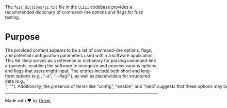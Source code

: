 <!--------------------------------------------------------------------------------->
<!-- IMPORTANT: This file is auto-generated by Driver (https://driver.ai). -------->
<!-- Manual edits may be overwritten on future commits. --------------------------->
<!--------------------------------------------------------------------------------->

The `fuzz_dictionary1.txt` file in the `CLI11` codebase provides a recommended dictionary of command-line options and flags for fuzz testing.

# Purpose
The provided content appears to be a list of command-line options, flags, and potential configuration parameters used within a software application. This list likely serves as a reference or dictionary for parsing command-line arguments, enabling the software to recognize and process various options and flags that users might input. The entries include both short and long-form options (e.g., "-a", "--flag1"), as well as placeholders for structured data (e.g., "<option>", "<vector>"). Additionally, the presence of terms like "config", "enable", and "help" suggests that these options may be used to configure the software's behavior, enable specific features, or provide user assistance. This file is essential for ensuring that the software can interpret and respond to user commands accurately.

---
Made with ❤️ by [Driver](https://www.driver.ai/)